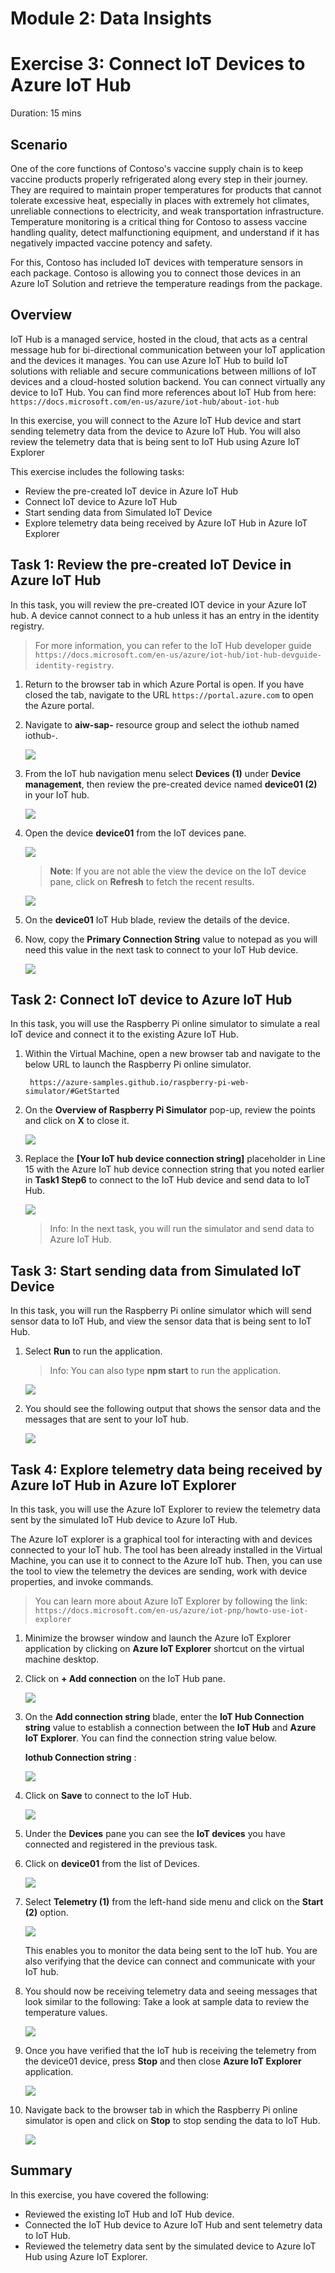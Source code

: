 # Module 2: Data Insights

# Exercise 3: Connect IoT Devices to Azure IoT Hub

Duration: 15 mins

## Scenario
 
One of the core functions of Contoso's vaccine supply chain is to keep vaccine products properly refrigerated along every step in their journey. They are required to maintain proper temperatures for products that cannot tolerate excessive heat, especially in places with extremely hot climates, unreliable connections to electricity, and weak transportation infrastructure. Temperature monitoring is a critical thing for Contoso to assess vaccine handling quality, detect malfunctioning equipment, and understand if it has negatively impacted vaccine potency and safety.

For this, Contoso has included IoT devices with temperature sensors in each package. Contoso is allowing you to connect those devices in an Azure IoT Solution and retrieve the temperature readings from the package.


## Overview

IoT Hub is a managed service, hosted in the cloud, that acts as a central message hub for bi-directional communication between your IoT application and the devices it manages. You can use Azure IoT Hub to build IoT solutions with reliable and secure communications between millions of IoT devices and a cloud-hosted solution backend. You can connect virtually any device to IoT Hub. You can find more references about IoT Hub from here: `https://docs.microsoft.com/en-us/azure/iot-hub/about-iot-hub`

In this exercise, you will connect to the Azure IoT Hub device and start sending telemetry data from the device to Azure IoT Hub. You will also review the telemetry data that is being sent to IoT Hub using Azure IoT Explorer


This exercise includes the following tasks:

  * Review the pre-created IoT device in Azure IoT Hub
  * Connect IoT device to Azure IoT Hub
  * Start sending data from Simulated IoT Device
  * Explore telemetry data being received by Azure IoT Hub in Azure IoT Explorer



## Task 1: Review the pre-created IoT Device in Azure IoT Hub

In this task, you will review the pre-created IOT device in your Azure IoT hub. A device cannot connect to a hub unless it has an entry in the identity registry. 

   > For more information, you can refer to the IoT Hub developer guide `https://docs.microsoft.com/en-us/azure/iot-hub/iot-hub-devguide-identity-registry`.


1. Return to the browser tab in which Azure Portal is open. If you have closed the tab, navigate to the URL `https://portal.azure.com` to open the Azure portal.

1. Navigate to **aiw-sap-<inject key="DeploymentID" />** resource group and select the iothub named iothub-<inject key="DeploymentID" />.

   ![](https://github.com/CloudLabsAI-Azure/AIW-SAP-on-Azure/blob/main/media/M2-Ex2-iothub.png?raw=true)

1. From the IoT hub navigation menu select **Devices (1)** under **Device management**, then review the pre-created device named **device01 (2)** in your IoT hub.

   ![](../media/device01.png)

1. Open the device **device01** from the IoT devices pane.

   ![](../media/selectdevice.png)
   
   > **Note**: If you are not able the view the device on the IoT device pane, click on **Refresh** to fetch the recent results.

      ![](https://github.com/CloudLabsAI-Azure/AIW-SAP-on-Azure/blob/main/media/M2-Ex2-iothubdevice-4.png?raw=true)

1. On the **device01** IoT Hub blade, review the details of the device.
 
1. Now, copy the **Primary Connection String** value to notepad as you will need this value in the next task to connect to your IoT Hub device.

   ![](https://github.com/CloudLabsAI-Azure/AIW-SAP-on-Azure/blob/main/media/M2-Ex2-iothubdevice-3.png?raw=true)

## Task 2: Connect IoT device to Azure IoT Hub

In this task, you will use the Raspberry Pi online simulator to simulate a real IoT device and connect it to the existing Azure IoT Hub.
 
1.  Within the Virtual Machine, open a new browser tab and navigate to the below URL to launch the Raspberry Pi online simulator.
    
    ```
     https://azure-samples.github.io/raspberry-pi-web-simulator/#GetStarted
    ```

1. On the **Overview of Raspberry Pi Simulator** pop-up, review the points and click on **X** to close it.

   ![](https://github.com/CloudLabsAI-Azure/AIW-SAP-on-Azure/blob/main/media/M2-Ex2-simulator-1.png?raw=true)

1. Replace the **[Your IoT hub device connection string]** placeholder in Line 15 with the Azure IoT hub device connection string that you noted earlier in **Task1 Step6** to connect to the IoT Hub device and send data to IoT Hub.

   ![](https://github.com/CloudLabsAI-Azure/AIW-SAP-on-Azure/blob/main/media/M2-Ex2-simulator-2.png?raw=true)
   
   > Info: In the next task, you will run the simulator and send data to Azure IoT Hub.

## Task 3: Start sending data from Simulated IoT Device

In this task, you will run the Raspberry Pi online simulator which will send sensor data to IoT Hub, and view the sensor data that is being sent to IoT Hub. 

1. Select **Run** to run the application.

   > Info: You can also type **npm start** to run the application.

   ![](https://github.com/CloudLabsAI-Azure/AIW-SAP-on-Azure/blob/main/media/M2-Ex2-simulator-3.png?raw=true)

1. You should see the following output that shows the sensor data and the messages that are sent to your IoT hub.

   ![](https://github.com/CloudLabsAI-Azure/AIW-SAP-on-Azure/blob/main/media/M2-Ex2-simulator-4.png?raw=true)

## Task 4: Explore telemetry data being received by Azure IoT Hub in Azure IoT Explorer

In this task, you will use the Azure IoT Explorer to review the telemetry data sent by the simulated IoT Hub device to Azure IoT Hub.

The Azure IoT explorer is a graphical tool for interacting with and devices connected to your IoT hub. The tool has been already installed in the Virtual Machine, you can use it to connect to the Azure IoT hub. Then, you can use the tool to view the telemetry the devices are sending, work with device properties, and invoke commands.

  > You can learn more about Azure IoT Explorer by following the link: `https://docs.microsoft.com/en-us/azure/iot-pnp/howto-use-iot-explorer`

1. Minimize the browser window and launch the Azure IoT Explorer application by clicking on **Azure IoT Explorer** shortcut on the virtual machine desktop.

1. Click on **+ Add connection** on the IoT Hub pane.

   ![](https://github.com/CloudLabsAI-Azure/AIW-SAP-on-Azure/blob/main/media/M2-Ex3-iotexplorer.png?raw=true)

1. On the **Add connection string** blade, enter the **IoT Hub Connection string** value to establish a connection between the **IoT Hub** and **Azure IoT Explorer**. You can find the connection string value below.

    **Iothub Connection string** : <inject key="IotHubConnectionString" />
    
   ![](https://github.com/CloudLabsAI-Azure/AIW-SAP-on-Azure/blob/main/media/M2-Ex3-iotexplorer-1.1.png?raw=true)
       
1. Click on **Save** to connect to the IoT Hub.

   ![](https://github.com/CloudLabsAI-Azure/AIW-SAP-on-Azure/blob/main/media/M2-Ex3-iotexplorer-2.png?raw=true)

1. Under the **Devices** pane you can see the **IoT devices** you have connected and registered in the previous task.

1. Click on **device01** from the list of Devices.

   ![](https://github.com/CloudLabsAI-Azure/AIW-SAP-on-Azure/blob/main/media/M2-Ex3-iotexplorer-3.png?raw=true)

1. Select **Telemetry (1)** from the left-hand side menu and click on the **Start (2)** option.

   ![](https://github.com/CloudLabsAI-Azure/AIW-SAP-on-Azure/blob/main/media/M2-Ex3-iotexplorer-4.png?raw=true)

   This enables you to monitor the data being sent to the IoT hub. You are also verifying that the device can connect and communicate with your IoT hub.

1. You should now be receiving telemetry data and seeing messages that look similar to the following: Take a look at sample data to review the temperature values. 
    
   ![](https://github.com/CloudLabsAI-Azure/AIW-SAP-on-Azure/blob/main/media/M2-Ex3-iotexplorer-5.png?raw=true)
  
1. Once you have verified that the IoT hub is receiving the telemetry from the device01 device, press **Stop** and then close **Azure IoT Explorer** application.

   ![](https://github.com/CloudLabsAI-Azure/AIW-SAP-on-Azure/blob/main/media/M2-Ex3-iotexplorer-6.png?raw=true)
   
1. Navigate back to the browser tab in which the Raspberry Pi online simulator is open and click on **Stop** to stop sending the data to IoT Hub.

   ![](https://github.com/CloudLabsAI-Azure/AIW-SAP-on-Azure/blob/main/media/M2-Ex3-simulator-5.png?raw=true)
   

## Summary

   In this exercise, you have covered the following:
   
   * Reviewed the existing IoT Hub and IoT Hub device. 
   * Connected the IoT Hub device to Azure IoT Hub and sent telemetry data to IoT Hub.
   * Reviewed the telemetry data sent by the simulated device to Azure IoT Hub using Azure IoT Explorer. 
